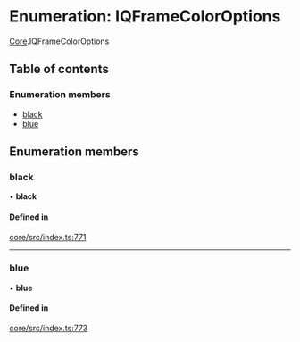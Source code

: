 # Enumeration: IQFrameColorOptions

[Core](../modules/Core.md).IQFrameColorOptions

## Table of contents

### Enumeration members

- [black](Core.IQFrameColorOptions.md#black)
- [blue](Core.IQFrameColorOptions.md#blue)

## Enumeration members

### black

• **black**

#### Defined in

[core/src/index.ts:771](https://github.com/iniquitybbs/iniquity/blob/d7c93a1/packages/core/src/index.ts#L771)

___

### blue

• **blue**

#### Defined in

[core/src/index.ts:773](https://github.com/iniquitybbs/iniquity/blob/d7c93a1/packages/core/src/index.ts#L773)
